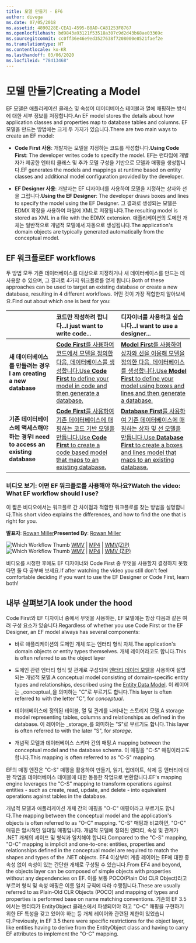 ```yaml
---
title: 모델 만들기 - EF6
author: divega
ms.date: 07/05/2018
ms.assetid: 4890228E-CEA1-4595-B8AD-CA81253F8767
ms.openlocfilehash: bd9843a93121f53518a307c9d2d43b68ae03369c
ms.sourcegitcommit: cc0ff36e46e9ed3527638f7208000e8521faef2e
ms.translationtype: HT
ms.contentlocale: ko-KR
ms.lasthandoff: 03/06/2020
ms.locfileid: "78413468"
---
```

# <a name="creating-a-model"></a><span data-ttu-id="505ab-102">모델 만들기</span><span class="sxs-lookup"><span data-stu-id="505ab-102">Creating a Model</span></span>

<span data-ttu-id="505ab-103">EF 모델은 애플리케이션 클래스 및 속성이 데이터베이스 테이블과 열에 매핑하는 방식에 대한 세부 정보를 저장합니다.</span><span class="sxs-lookup"><span data-stu-id="505ab-103">An EF model stores the details about how application classes and properties map to database tables and columns.</span></span> <span data-ttu-id="505ab-104">EF 모델을 만드는 방법에는 크게 두 가지가 있습니다.</span><span class="sxs-lookup"><span data-stu-id="505ab-104">There are two main ways to create an EF model:</span></span>

- <span data-ttu-id="505ab-105">**Code First 사용**: 개발자는 모델을 지정하는 코드를 작성합니다.</span><span class="sxs-lookup"><span data-stu-id="505ab-105">**Using Code First**: The developer writes code to specify the model.</span></span> <span data-ttu-id="505ab-106">EF는 런타임에 개발자가 제공한 엔터티 클래스 및 추가 모델 구성을 기반으로 모델과 매핑을 생성합니다.</span><span class="sxs-lookup"><span data-stu-id="505ab-106">EF generates the models and mappings at runtime based on entity classes and additional model configuration provided by the developer.</span></span>

- <span data-ttu-id="505ab-107">**EF Designer 사용**: 개발자는 EF 디자이너를 사용하여 모델을 지정하는 상자와 선을 그립니다.</span><span class="sxs-lookup"><span data-stu-id="505ab-107">**Using the EF Designer**: The developer draws boxes and lines to specify the model using the EF Designer.</span></span> <span data-ttu-id="505ab-108">그 결과로 생성되는 모델은 EDMX 확장을 사용하여 파일에 XML로 저장됩니다.</span><span class="sxs-lookup"><span data-stu-id="505ab-108">The resulting model is stored as XML in a file with the EDMX extension.</span></span> <span data-ttu-id="505ab-109">애플리케이션의 도메인 개체는 일반적으로 개념적 모델에서 자동으로 생성됩니다.</span><span class="sxs-lookup"><span data-stu-id="505ab-109">The application's domain objects are typically generated automatically from the conceptual model.</span></span>

## <a name="ef-workflows"></a><span data-ttu-id="505ab-110">EF 워크플로</span><span class="sxs-lookup"><span data-stu-id="505ab-110">EF workflows</span></span>

<span data-ttu-id="505ab-111">두 방법 모두 기존 데이터베이스를 대상으로 지정하거나 새 데이터베이스를 만드는 데 사용할 수 있으며, 그 결과로 4가지 워크플로를 얻게 됩니다.</span><span class="sxs-lookup"><span data-stu-id="505ab-111">Both of these approaches can be used to target an existing database or create a new database, resulting in 4 different workflows.</span></span>
<span data-ttu-id="505ab-112">어떤 것이 가장 적합한지 알아보세요.</span><span class="sxs-lookup"><span data-stu-id="505ab-112">Find out about which one is best for you:</span></span>  

|                                           | <span data-ttu-id="505ab-113">코드만 작성하려 합니다...</span><span class="sxs-lookup"><span data-stu-id="505ab-113">I just want to write code...</span></span>                                                                                                                   | <span data-ttu-id="505ab-114">디자이너를 사용하고 싶습니다...</span><span class="sxs-lookup"><span data-stu-id="505ab-114">I want to use a designer...</span></span>                                                                                                                        |
|:------------------------------------------|:-----------------------------------------------------------------------------------------------------------------------------------------------|:---------------------------------------------------------------------------------------------------------------------------------------------------|
| <span data-ttu-id="505ab-115">**새 데이터베이스를 만들려는 경우**</span><span class="sxs-lookup"><span data-stu-id="505ab-115">**I am creating a new database**</span></span>          | [<span data-ttu-id="505ab-116">**Code First**를 사용하여 코드에서 모델을 정의한 다음, 데이터베이스를 생성합니다.</span><span class="sxs-lookup"><span data-stu-id="505ab-116">Use **Code First** to define your model in code and then generate a database.</span></span>](~/ef6/modeling/code-first/workflows/new-database.md)           | [<span data-ttu-id="505ab-117">**Model First**를 사용하여 상자와 선을 이용해 모델을 정의한 다음, 데이터베이스를 생성합니다.</span><span class="sxs-lookup"><span data-stu-id="505ab-117">Use **Model First** to define your model using boxes and lines and then generate a database.</span></span>](~/ef6/modeling/designer/workflows/model-first.md)   |
| <span data-ttu-id="505ab-118">**기존 데이터베이스에 액세스해야 하는 경우**</span><span class="sxs-lookup"><span data-stu-id="505ab-118">**I need to access an existing database**</span></span> | [<span data-ttu-id="505ab-119">**Code First**를 사용하여 기존 데이터베이스에 매핑하는 코드 기반 모델을 만듭니다.</span><span class="sxs-lookup"><span data-stu-id="505ab-119">Use **Code First** to create a code based model that maps to an existing database.</span></span>](~/ef6/modeling/code-first/workflows/existing-database.md) | [<span data-ttu-id="505ab-120">**Database First**를 사용하여 기존 데이터베이스에 매핑하는 상자 및 선 모델을 만듭니다.</span><span class="sxs-lookup"><span data-stu-id="505ab-120">Use **Database First** to create a boxes and lines model that maps to an existing database.</span></span>](~/ef6/modeling/designer/workflows/database-first.md) |

### <a name="watch-the-video-what-ef-workflow-should-i-use"></a><span data-ttu-id="505ab-121">비디오 보기: 어떤 EF 워크플로를 사용해야 하나요?</span><span class="sxs-lookup"><span data-stu-id="505ab-121">Watch the video: What EF workflow should I use?</span></span>

<span data-ttu-id="505ab-122">이 짧은 비디오에서는 워크플로 간 차이점과 적합한 워크플로를 찾는 방법을 설명합니다.</span><span class="sxs-lookup"><span data-stu-id="505ab-122">This short video explains the differences, and how to find the one that is right for you.</span></span>

<span data-ttu-id="505ab-123">**발표자**: [Rowan Miller](https://romiller.com/)</span><span class="sxs-lookup"><span data-stu-id="505ab-123">**Presented By**: [Rowan Miller](https://romiller.com/)</span></span>

<span data-ttu-id="505ab-124">![Which Workflow Thumb](../media/whichworkflow-thumb.png) [WMV](https://download.microsoft.com/download/8/F/8/8F81F4CD-3678-4229-8D79-0C63FFA3C595/HDI_ITPro_Technet_winvideo_ChoseYourWorkflow.wmv) | [MP4](https://download.microsoft.com/download/8/F/8/8F81F4CD-3678-4229-8D79-0C63FFA3C595/HDI_ITPro_Technet_mp4video_ChoseYourWorkflow.m4v) | [WMV(ZIP)](https://download.microsoft.com/download/8/F/8/8F81F4CD-3678-4229-8D79-0C63FFA3C595/HDI_ITPro_Technet_winvideo_ChoseYourWorkflow.zip)</span><span class="sxs-lookup"><span data-stu-id="505ab-124">![Which Workflow Thumb](../media/whichworkflow-thumb.png) [WMV](https://download.microsoft.com/download/8/F/8/8F81F4CD-3678-4229-8D79-0C63FFA3C595/HDI_ITPro_Technet_winvideo_ChoseYourWorkflow.wmv) | [MP4](https://download.microsoft.com/download/8/F/8/8F81F4CD-3678-4229-8D79-0C63FFA3C595/HDI_ITPro_Technet_mp4video_ChoseYourWorkflow.m4v) | [WMV (ZIP)](https://download.microsoft.com/download/8/F/8/8F81F4CD-3678-4229-8D79-0C63FFA3C595/HDI_ITPro_Technet_winvideo_ChoseYourWorkflow.zip)</span></span>

<span data-ttu-id="505ab-125">비디오를 시청한 후에도 EF 디자이너와 Code First 중 무엇을 사용할지 결정하지 못했다면 둘 다 공부해 보세요.</span><span class="sxs-lookup"><span data-stu-id="505ab-125">If after watching the video you still don't feel comfortable deciding if you want to use the EF Designer or Code First, learn both!</span></span>

## <a name="a-look-under-the-hood"></a><span data-ttu-id="505ab-126">내부 살펴보기</span><span class="sxs-lookup"><span data-stu-id="505ab-126">A look under the hood</span></span>

<span data-ttu-id="505ab-127">Code First와 EF 디자이너 중에서 무엇을 사용하든, EF 모델에는 항상 다음과 같은 여러 구성 요소가 있습니다.</span><span class="sxs-lookup"><span data-stu-id="505ab-127">Regardless of whether you use Code First or the EF Designer, an EF model always has several components:</span></span>

- <span data-ttu-id="505ab-128">바로 애플리케이션의 도메인 개체 또는 엔터티 형식 자체.</span><span class="sxs-lookup"><span data-stu-id="505ab-128">The application's domain objects or entity types themselves.</span></span> <span data-ttu-id="505ab-129">개체 레이어라고도 합니다.</span><span class="sxs-lookup"><span data-stu-id="505ab-129">This is often referred to as the object layer</span></span>

- <span data-ttu-id="505ab-130">도메인 관련 엔터티 형식 및 관계로 구성되며 [엔터티 데이터 모델](~/ef6/resources/glossary.md#entity-data-model)을 사용하여 설명되는 개념적 모델.</span><span class="sxs-lookup"><span data-stu-id="505ab-130">A conceptual model consisting of domain-specific entity types and relationships, described using the [Entity Data Model](~/ef6/resources/glossary.md#entity-data-model).</span></span> <span data-ttu-id="505ab-131">이 레이어는 _conceptual_을 의미하는 "C"로 부르기도 합니다.</span><span class="sxs-lookup"><span data-stu-id="505ab-131">This layer is often referred to with the letter "C", for _conceptual_.</span></span>

- <span data-ttu-id="505ab-132">데이터베이스에 정의된 테이블, 열 및 관계를 나타내는 스토리지 모델.</span><span class="sxs-lookup"><span data-stu-id="505ab-132">A storage model representing tables, columns and relationships as defined in the database.</span></span> <span data-ttu-id="505ab-133">이 레이어는 _storage_를 의미하는 "S"로 부르기도 합니다.</span><span class="sxs-lookup"><span data-stu-id="505ab-133">This layer is often referred to with the later "S", for _storage_.</span></span>  

- <span data-ttu-id="505ab-134">개념적 모델과 데이터베이스 스키마 간의 매핑.</span><span class="sxs-lookup"><span data-stu-id="505ab-134">A mapping between the conceptual model and the database schema.</span></span> <span data-ttu-id="505ab-135">이 매핑을 "C-S" 매핑이라고도 합니다.</span><span class="sxs-lookup"><span data-stu-id="505ab-135">This mapping is often referred to as "C-S" mapping.</span></span>

<span data-ttu-id="505ab-136">EF의 매핑 엔진은 "C-S" 매핑을 활용하여 만들기, 읽기, 업데이트, 삭제 등 엔터티에 대한 작업을 데이터베이스 테이블에 대한 동등한 작업으로 변환합니다.</span><span class="sxs-lookup"><span data-stu-id="505ab-136">EF's mapping engine leverages the "C-S" mapping to transform operations against entities - such as create, read, update, and delete - into equivalent operations against tables in the database.</span></span>

<span data-ttu-id="505ab-137">개념적 모델과 애플리케이션 개체 간의 매핑을 "O-C" 매핑이라고 부르기도 합니다.</span><span class="sxs-lookup"><span data-stu-id="505ab-137">The mapping between the conceptual model and the application's objects is often referred to as "O-C" mapping.</span></span> <span data-ttu-id="505ab-138">"C-S" 매핑과 비교하면, "O-C" 매핑은 암시적인 일대일 매핑입니다. 개념적 모델에 정의된 엔터티, 속성 및 관계가 .NET 개체의 셰이프 및 형식과 일치해야 합니다.</span><span class="sxs-lookup"><span data-stu-id="505ab-138">Compared to the "C-S" mapping, "O-C" mapping is implicit and one-to-one: entities, properties and relationships defined in the conceptual model are required to match the shapes and types of the .NET objects.</span></span> <span data-ttu-id="505ab-139">EF4 이상부터 계층 레이어는 EF에 대한 종속성 없이 속성이 있는 간단한 개체로 구성될 수 있습니다.</span><span class="sxs-lookup"><span data-stu-id="505ab-139">From EF4 and beyond, the objects layer can be composed of simple objects with properties without any dependencies on EF.</span></span> <span data-ttu-id="505ab-140">이를 보통 POCO(Plain Old CLR Object)라고 부르며 형식 및 속성 매핑은 이름 일치 규칙에 따라 수행됩니다.</span><span class="sxs-lookup"><span data-stu-id="505ab-140">These are usually referred to as Plain-Old CLR Objects (POCO) and mapping of types and properties is performed base on name matching conventions.</span></span> <span data-ttu-id="505ab-141">기존의 EF 3.5에서는 엔터티가 EntityObject 클래스에서 파생되어야 하고 "O-C" 매핑을 구현하기 위한 EF 특성을 갖고 있어야 하는 등 개체 레이어와 관련된 제한이 있었습니다.</span><span class="sxs-lookup"><span data-stu-id="505ab-141">Previously, in EF 3.5 there were specific restrictions for the object layer, like entities having to derive from the EntityObject class and having to carry EF attributes to implement the "O-C" mapping.</span></span>
